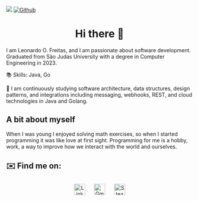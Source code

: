 ![](https://visitor-badge.laobi.icu/badge?page_id=Leo3965.Leo3965)
[![Github](https://img.shields.io/github/followers/Leo3965?label=Follow&style=social)](https://github.com/Leo3965)

<h1 align="center" dir="auto"> Hi there 👋 </h1>
I am Leonardo O. Freitas, and I am passionate about software development. Graduated from São Judas University with a degree in Computer Engineering in 2023.


📚 Skills: Java, Go


:notebook_with_decorative_cover: I am continuously studying software architecture, data structures, design patterns, and integrations including messaging, webhooks, REST, and cloud technologies in Java and Golang.

## A bit about myself
When I was young I enjoyed solving math exercises, so when I started programming it was like love at first sight. Programming for me is a hobby, work, a way to improve how we interact with the world and ourselves.


## ✉️ Find me on:

<p align="center">
<a href="https://www.linkedin.com/in/leonardo3965/" target="_blank" rel="noopener noreferrer"> <img src="https://cdn.jsdelivr.net/npm/simple-icons@v3/icons/linkedin.svg"      alt="Linkedin" height="30" style="vertical-align:top; margin:10px"></a>
<a href="mailto:leofreitas.engineer@gmail.com"> <img src="https://cdn.jsdelivr.net/npm/simple-icons@v3/icons/gmail.svg" alt="Gmail" height="30" style="vertical-align:top;     margin:10px"></a>
 <a href="https://steamcommunity.com/id/leonardo3965/"> <img src="https://cdn.jsdelivr.net/npm/simple-icons@3.13.0/icons/steam.svg" alt="Steam" height="30" style="vertical-align:top; margin:10px"></a>
</p>

<br />
